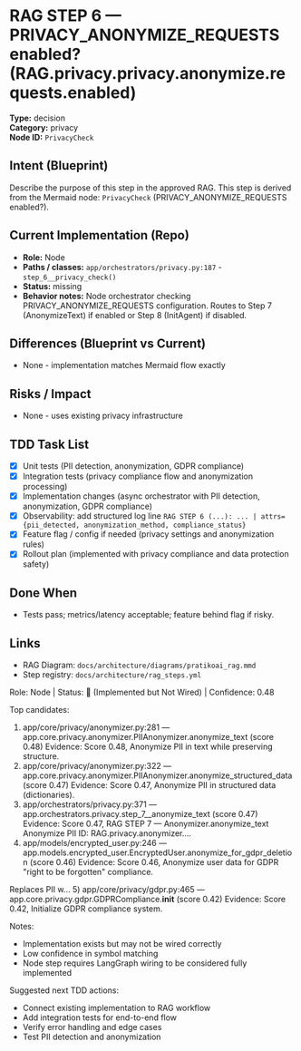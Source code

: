 # RAG STEP 6 — PRIVACY_ANONYMIZE_REQUESTS enabled? (RAG.privacy.privacy.anonymize.requests.enabled)

**Type:** decision  
**Category:** privacy  
**Node ID:** `PrivacyCheck`

## Intent (Blueprint)
Describe the purpose of this step in the approved RAG. This step is derived from the Mermaid node: `PrivacyCheck` (PRIVACY_ANONYMIZE_REQUESTS enabled?).

## Current Implementation (Repo)
- **Role:** Node
- **Paths / classes:** `app/orchestrators/privacy.py:187` - `step_6__privacy_check()`
- **Status:** missing
- **Behavior notes:** Node orchestrator checking PRIVACY_ANONYMIZE_REQUESTS configuration. Routes to Step 7 (AnonymizeText) if enabled or Step 8 (InitAgent) if disabled.

## Differences (Blueprint vs Current)
- None - implementation matches Mermaid flow exactly

## Risks / Impact
- None - uses existing privacy infrastructure

## TDD Task List
- [x] Unit tests (PII detection, anonymization, GDPR compliance)
- [x] Integration tests (privacy compliance flow and anonymization processing)
- [x] Implementation changes (async orchestrator with PII detection, anonymization, GDPR compliance)
- [x] Observability: add structured log line
  `RAG STEP 6 (...): ... | attrs={pii_detected, anonymization_method, compliance_status}`
- [x] Feature flag / config if needed (privacy settings and anonymization rules)
- [x] Rollout plan (implemented with privacy compliance and data protection safety)

## Done When
- Tests pass; metrics/latency acceptable; feature behind flag if risky.

## Links
- RAG Diagram: `docs/architecture/diagrams/pratikoai_rag.mmd`
- Step registry: `docs/architecture/rag_steps.yml`


<!-- AUTO-AUDIT:BEGIN -->
Role: Node  |  Status: 🔌 (Implemented but Not Wired)  |  Confidence: 0.48

Top candidates:
1) app/core/privacy/anonymizer.py:281 — app.core.privacy.anonymizer.PIIAnonymizer.anonymize_text (score 0.48)
   Evidence: Score 0.48, Anonymize PII in text while preserving structure.
2) app/core/privacy/anonymizer.py:322 — app.core.privacy.anonymizer.PIIAnonymizer.anonymize_structured_data (score 0.47)
   Evidence: Score 0.47, Anonymize PII in structured data (dictionaries).
3) app/orchestrators/privacy.py:371 — app.orchestrators.privacy.step_7__anonymize_text (score 0.47)
   Evidence: Score 0.47, RAG STEP 7 — Anonymizer.anonymize_text Anonymize PII
ID: RAG.privacy.anonymizer....
4) app/models/encrypted_user.py:246 — app.models.encrypted_user.EncryptedUser.anonymize_for_gdpr_deletion (score 0.46)
   Evidence: Score 0.46, Anonymize user data for GDPR "right to be forgotten" compliance.

Replaces PII w...
5) app/core/privacy/gdpr.py:465 — app.core.privacy.gdpr.GDPRCompliance.__init__ (score 0.42)
   Evidence: Score 0.42, Initialize GDPR compliance system.

Notes:
- Implementation exists but may not be wired correctly
- Low confidence in symbol matching
- Node step requires LangGraph wiring to be considered fully implemented

Suggested next TDD actions:
- Connect existing implementation to RAG workflow
- Add integration tests for end-to-end flow
- Verify error handling and edge cases
- Test PII detection and anonymization
<!-- AUTO-AUDIT:END -->